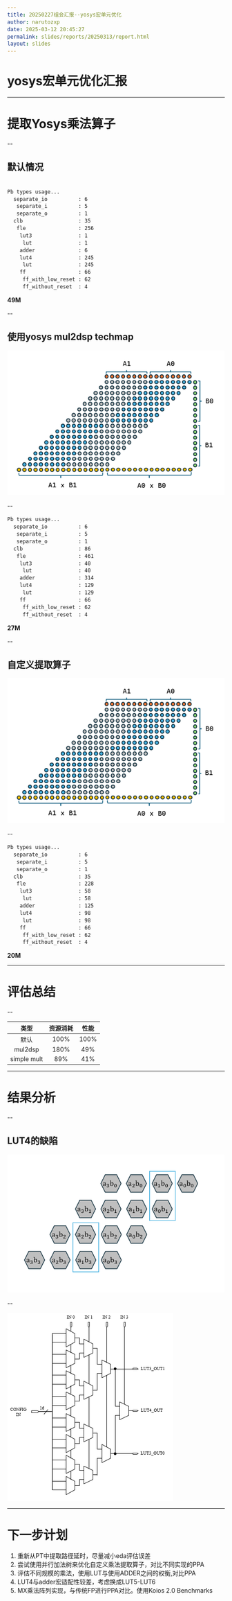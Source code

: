```yaml
---
title: 20250227组会汇报--yosys宏单元优化
author: narutozxp
date: 2025-03-12 20:45:27
permalink: slides/reports/20250313/report.html
layout: slides
---
```


# yosys宏单元优化汇报

---


# 提取Yosys乘法算子

--

## 默认情况



```bash

Pb types usage...
  separate_io          : 6
   separate_i          : 5
   separate_o          : 1
  clb                  : 35
   fle                 : 256
    lut3               : 1
     lut               : 1
    adder              : 6
    lut4               : 245
     lut               : 245
    ff                 : 66
     ff_with_low_reset : 62
     ff_without_reset  : 4

```

**49M**

--

## 使用yosys mul2dsp techmap

![](./report/mult.PNG)

--


```bash
Pb types usage...
  separate_io          : 6
   separate_i          : 5
   separate_o          : 1
  clb                  : 86
   fle                 : 461
    lut3               : 40
     lut               : 40
    adder              : 314
    lut4               : 129
     lut               : 129
    ff                 : 66
     ff_with_low_reset : 62
     ff_without_reset  : 4
```

**27M**


--

## 自定义提取算子

![](./report/mult.PNG)


--


```bash
Pb types usage...
  separate_io          : 6
   separate_i          : 5
   separate_o          : 1
  clb                  : 35
   fle                 : 228
    lut3               : 58
     lut               : 58
    adder              : 125
    lut4               : 98
     lut               : 98
    ff                 : 66
     ff_with_low_reset : 62
     ff_without_reset  : 4
```

**20M**

---

# 评估总结

--

|    类型     | 资源消耗 | 性能  |
| :---------: | :------: | :---: |
|    默认     |   100%   | 100%  |
|   mul2dsp   |   180%   |  49%  |
| simple mult |   89%    |  41%  |


---


# 结果分析

--

## LUT4的缺陷


![](./report/sum.PNG)


--


![](./report/lut.PNG)


---

# 下一步计划

1. 重新从PT中提取路径延时，尽量减小eda评估误差
2. 尝试使用并行加法树来优化自定义乘法提取算子，对比不同实现的PPA
3. 评估不同规模的乘法，使用LUT与使用ADDER之间的权衡,对比PPA
4. LUT4与adder宏适配性较差，考虑换成LUT5-LUT6
5. MX乘法阵列实现，与传统FP进行PPA对比。使用Koios 2.0 Benchmarks




